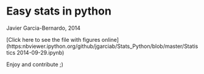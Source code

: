 # Easy stats in python
Javier Garcia-Bernardo, 2014

[Click here to see the file with figures online](https:nbviewer.ipython.org/github/jgarciab/Stats_Python/blob/master/Statistics 2014-09-29.ipynb)

Enjoy and contribute ;)
